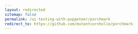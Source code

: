 ```yaml
---
layout: redirected
sitemap: false
permalink: /ui-testing-with-puppeteer/porchmark
redirect_to: https://github.com/mutantcornholio/porchmark
---
```



